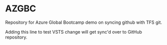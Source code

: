 # AZGBC
Repository for Azure Global Bootcamp demo on syncing github with TFS git.

Adding this line to test VSTS change will get sync'd over to GitHub repository.
